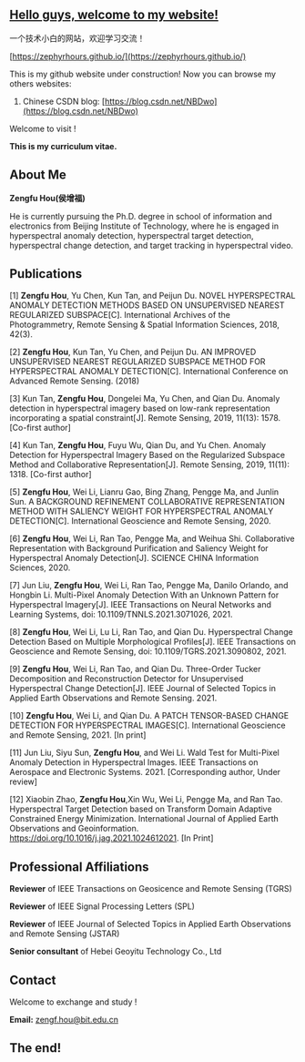 ## [Hello guys, welcome to my website!](https://zephyrhours.github.io/)

一个技术小白的网站，欢迎学习交流！

[https://zephyrhours.github.io/](https://zephyrhours.github.io/)

This is my github website under construction! Now you can browse my others websites:
1. Chinese CSDN blog: [https://blog.csdn.net/NBDwo](https://blog.csdn.net/NBDwo)

Welcome to visit !


**This is my curriculum vitae.**

## About Me

**Zengfu Hou(侯增福)**

He is currently pursuing the Ph.D. degree in school of information and electronics from Beijing Institute of Technology, where he is engaged in hyperspectral anomaly detection, hyperspectral target detection, hyperspectral change detection, and target tracking in hyperspectral video.


## Publications 

[1] **Zengfu Hou**, Yu Chen, Kun Tan, and Peijun Du. NOVEL HYPERSPECTRAL ANOMALY DETECTION METHODS BASED ON UNSUPERVISED NEAREST REGULARIZED SUBSPACE[C]. International Archives of the Photogrammetry, Remote Sensing & Spatial Information Sciences, 2018, 42(3).

[2] **Zengfu Hou**, Kun Tan, Yu Chen, and Peijun Du. AN IMPROVED UNSUPERVISED NEAREST REGULARIZED SUBSPACE METHOD FOR HYPERSPECTRAL ANOMALY DETECTION[C]. International Conference on Advanced Remote Sensing. (2018)

[3] Kun Tan, **Zengfu Hou**, Dongelei Ma, Yu Chen, and Qian Du. Anomaly detection in hyperspectral imagery based on low-rank representation incorporating a spatial constraint[J]. Remote Sensing, 2019, 11(13): 1578. [Co-first author]

[4] Kun Tan, **Zengfu Hou**, Fuyu Wu, Qian Du, and Yu Chen. Anomaly Detection for Hyperspectral Imagery Based on the Regularized Subspace Method and Collaborative Representation[J]. Remote Sensing, 2019, 11(11): 1318. [Co-first author]

[5] **Zengfu Hou**, Wei Li, Lianru Gao, Bing Zhang, Pengge Ma, and Junlin Sun. A BACKGROUND REFINEMENT COLLABORATIVE REPRESENTATION METHOD WITH SALIENCY WEIGHT FOR HYPERSPECTRAL ANOMALY DETECTION[C]. International Geoscience and Remote Sensing, 2020.

[6] **Zengfu Hou**, Wei Li, Ran Tao, Pengge Ma, and Weihua Shi. Collaborative Representation with Background Purification and Saliency Weight for Hyperspectral Anomaly Detection[J]. SCIENCE CHINA Information Sciences, 2020.

[7] Jun Liu, **Zengfu Hou**, Wei Li, Ran Tao, Pengge Ma, Danilo Orlando, and Hongbin Li. Multi-Pixel Anomaly Detection With an Unknown Pattern for Hyperspectral Imagery[J]. IEEE Transactions on Neural Networks and Learning Systems, doi: 10.1109/TNNLS.2021.3071026, 2021.

[8] **Zengfu Hou**, Wei Li, Lu Li, Ran Tao, and Qian Du. Hyperspectral Change Detection Based on Multiple Morphological Profiles[J].  IEEE Transactions on Geoscience and Remote Sensing, doi: 10.1109/TGRS.2021.3090802, 2021.

[9] **Zengfu Hou**, Wei Li, Ran Tao, and Qian Du. Three-Order Tucker Decomposition and Reconstruction Detector for Unsupervised Hyperspectral Change Detection[J]. IEEE Journal of Selected Topics in Applied Earth Observations and Remote Sensing. 2021. 

[10] **Zengfu Hou**, Wei Li, and Qian Du. A PATCH TENSOR-BASED CHANGE DETECTION FOR HYPERSPECTRAL IMAGES[C]. International Geoscience and Remote Sensing, 2021. [In print]

[11] Jun Liu, Siyu Sun, **Zengfu Hou**, and Wei Li. Wald Test for Multi-Pixel Anomaly Detection in Hyperspectral Images. IEEE Transactions on Aerospace and Electronic Systems. 2021. [Corresponding author, Under review]

[12] Xiaobin Zhao, **Zengfu Hou**,Xin Wu, Wei Li, Pengge Ma, and Ran Tao. Hyperspectral Target Detection based on Transform Domain Adaptive Constrained Energy Minimization. International Journal of Applied Earth Observations and Geoinformation. https://doi.org/10.1016/j.jag.2021.1024612021. [In Print]


## Professional Affiliations

**Reviewer** of IEEE Transactions on Geosicence and Remote Sensing (TGRS)

**Reviewer** of IEEE  Signal Processing Letters (SPL)

**Reviewer** of IEEE Journal of Selected Topics in Applied Earth Observations and Remote Sensing (JSTAR)

**Senior consultant** of Hebei Geoyitu Technology Co., Ltd

## Contact

Welcome to exchange and study !

**Email:** zengf.hou@bit.edu.cn

## The end!
